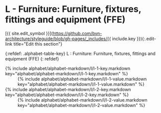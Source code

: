 # L - Furniture: Furniture, fixtures, fittings and equipment (FFE)
[{{ site.edit_symbol }}](https://github.com/bvn-architecture/styleguide/blob/gh-pages/_includes/{{ include.key }}){:.edit-link title="Edit this section"}

{:refdef: .alphabet-table-key}
L
: Furniture: Furniture, fixtures, fittings and equipment (FFE)
{: refdef}


<dt markdown='block' >
{% include alphabet/alphabet-markdown/l/l-1-key.markdown key="alphabet/alphabet-markdown/l/l-1-key.markdown" %}
</dt>
<dd markdown='1'>
{% include alphabet/alphabet-markdown/l/l-1-value.markdown key="alphabet/alphabet-markdown/l/l-1-value.markdown" %}
</dd>

<dt markdown='block' >
{% include alphabet/alphabet-markdown/l/l-2-key.markdown key="alphabet/alphabet-markdown/l/l-2-key.markdown" %}
</dt>
<dd markdown='1'>
{% include alphabet/alphabet-markdown/l/l-2-value.markdown key="alphabet/alphabet-markdown/l/l-2-value.markdown" %}
</dd>

